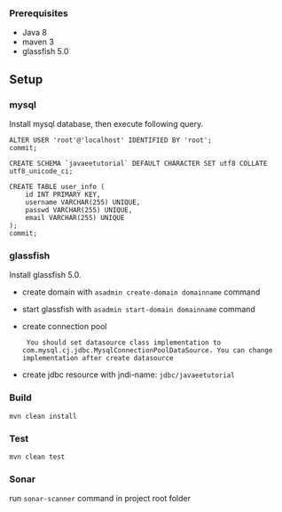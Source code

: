  
### Prerequisites
- Java 8
- maven 3
- glassfish 5.0

## Setup

### mysql
Install mysql database, then execute following query.
    
    ALTER USER 'root'@'localhost' IDENTIFIED BY 'root';
    commit;
    
    CREATE SCHEMA `javaeetutorial` DEFAULT CHARACTER SET utf8 COLLATE utf8_unicode_ci;
    
    CREATE TABLE user_info (
        id INT PRIMARY KEY,
        username VARCHAR(255) UNIQUE,
        passwd VARCHAR(255) UNIQUE,
        email VARCHAR(255) UNIQUE
    );
    commit;

### glassfish
Install glassfish 5.0.
- create domain with `asadmin create-domain domainname` command
- start glassfish with `asadmin start-domain domainname` command
- create connection pool

   ` You should set datasource class implementation to com.mysql.cj.jdbc.MysqlConnectionPoolDataSource.
    You can change implementation after create datasource`

- create jdbc resource with jndi-name: `jdbc/javaeetutorial`

### Build
`mvn clean install`

### Test
`mvn clean test`

### Sonar
run `sonar-scanner` command in project root folder